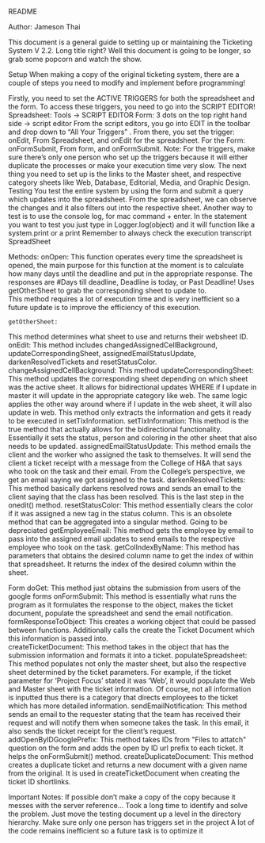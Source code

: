 README

Author: Jameson Thai

This document is a general guide to setting up or maintaining the Ticketing System V 2.2. Long title right? Well this document is going to be longer, so grab some popcorn and watch the show. 

Setup
When making a copy of the original ticketing system, there are a couple of steps you need to modify and implement before programming! 

Firstly, you need to set the ACTIVE TRIGGERS for both the spreadsheet and the form. To access these triggers, you need to go into the SCRIPT EDITOR! 
Spreadsheet: Tools -> SCRIPT EDITOR
Form: 3 dots on the top right hand side -> script editor
From the script editors, you go into EDIT in the toolbar and drop down to “All Your Triggers” .
From there, you set the trigger: onEdit, From Spreadsheet, and onEdit for the spreadsheet. For the Form: onFormSubmit, From form, and onFormSubmit. 
Note: For the triggers, make sure there’s only one person who set up the triggers because it will either duplicate the processes or make your execution time very slow. 
The next thing you need to set up is the links to the Master sheet, and respective category sheets like Web, Database, Editorial, Media, and Graphic Design. 
Testing
You test the entire system by using the form and submit a query which updates into the spreadsheet. From the spreadsheet, we can observe the changes and it also filters out into the respective sheet.
Another way to test is to use the console log, for mac command + enter. In the statement you want to test you just type in Logger.log(object) and it will function like a system.print or a print
Remember to always check the execution transcript
SpreadSheet

Methods: 
	onOpen:
This function operates every time the spreadsheet is opened, the main purpose for this function at the moment is to calculate how many days until the deadline and put in the appropriate response. 
The responses are #Days till deadline, Deadline is today, or Past Deadline!
 Uses getOtherSheet to grab the corresponding sheet to update to.  
This method requires a lot of execution time and is very inefficient so a future update is to improve the efficiency of this execution. 

	getOtherSheet:
This method determines what sheet to use and returns their websheet ID. 
	onEdit:
This method includes changedAssignedCellBackground, updateCorrespondingSheet, assignedEmailStatusUpdate, darkenResolvedTickets and resetStatusColor. 
	changeAssignedCellBackground:
This method 
	updateCorrespondingSheet:
This method updates the corresponding sheet depending on which sheet was the active sheet. It allows for bidirectional updates WHERE if I update in master it will update in the appropriate category like web. The same logic applies the other way around where if I update in the web sheet, it will also update in web. This method only extracts the information and gets it ready to be executed in setTixInformation. 
	setTixInformation:
This method is the true method that actually allows for the bidirectional functionality. Essentially it sets the status, person and coloring in the other sheet that also needs to be updated.
	assignedEmailStatusUpdate:
This method emails the client and the worker who assigned the task to themselves. It will send the client a ticket receipt with a message from the College of H&A that says who took on the task and their email. From the College’s perspective, we get an email saying we got assigned to the task. 
	darkenResolvedTickets:
This method basically darkens resolved rows and sends an email to the client saying that the class has been resolved. This is the last step in the onedit() method. 
	resetStatusColor:
This method essentially clears the color if it was assigned a new tag in the status column. This is an obsolete method that can be aggregated into a singular method. Going to be depreciated 
	getEmployeeEmail:
This method gets the employee by email to pass into the assigned email updates to send emails to the respective employee who took on the task. 
	getColIndexByName: 
This method has parameters that obtains the desired column name to get the index of within that spreadsheet. It returns the index of the desired column within the sheet. 

Form
doGet: 
This method just obtains the submission from users of the google forms
onFormSubmit: 
This method is essentially what runs the program as it formulates the response to the object, makes the ticket document, populate the spreadsheet and send the email notification.
formResponseToObject:
This creates a working object that could be passed between functions. Additionally calls the create the Ticket Document which this information is passed into.  
createTicketDocument:
This method takes in the object that has the submission information and formats it into a ticket. 
populateSpreadsheet:
This method populates not only the master sheet, but also the respective sheet determined by the ticket parameters. For example, if the ticket parameter for ‘Project Focus’ stated it was ‘Web’, it would populate the Web and Master sheet with the ticket information. Of course, not all information is inputted thus there is a category that directs employees to the ticket which has more detailed information. 
sendEmailNotification:
This method sends an email to the requester stating that the team has received their request and will notify them when someone takes the task. In this email, it also sends the ticket receipt for the client’s request. 
addOpenByIDGooglePrefix:
This method takes IDs from "Files to attatch" question on the form and adds the open by ID url prefix to each ticket. It helps the onFormSubmit() method. 
createDuplicateDocument: 
This method creates a duplicate ticket and returns a new document with a given name from the original. It is used in createTicketDocument when creating the ticket ID shortlinks. 




Important Notes:
If possible don’t make a copy of the copy because it messes with the server reference… Took a long time to identify and solve the problem. Just move the testing document up a level in the directory hierarchy.
Make sure only one person has triggers set in the project
A lot of the code remains inefficient so a future task is to optimize it

